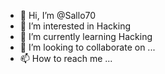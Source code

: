 - 👋 Hi, I’m @Sallo70
- 👀 I’m interested in Hacking
- 🌱 I’m currently learning Hacking
- 💞️ I’m looking to collaborate on ...
- 📫 How to reach me ...

<!---
Sallo70/Sallo70 is a ✨ special ✨ repository because its `README.md` (this file) appears on your GitHub profile.
You can click the Preview link to take a look at your changes.
--->
